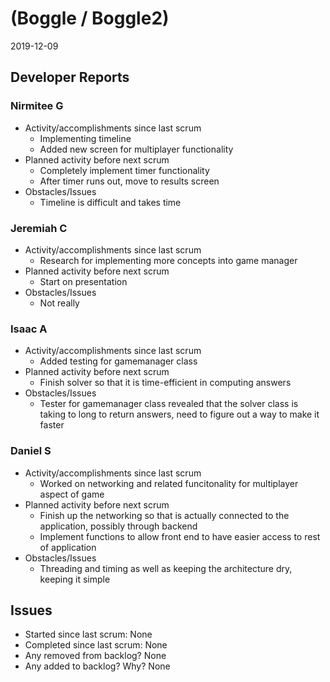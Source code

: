 #   (Boggle / Boggle2)

2019-12-09

##  Developer Reports

###  Nirmitee G

-   Activity/accomplishments since last scrum
    -   Implementing timeline
    -   Added new screen for multiplayer functionality 
-   Planned activity before next scrum
    -   Completely implement timer functionality
    -   After timer runs out, move to results screen
-   Obstacles/Issues
    -   Timeline is difficult and takes time

###  Jeremiah C

-   Activity/accomplishments since last scrum
    -   Research for implementing more concepts into game manager
-   Planned activity before next scrum
    -   Start on presentation
-   Obstacles/Issues
    -   Not really

###  Isaac A

-   Activity/accomplishments since last scrum
    -   Added testing for gamemanager class
-   Planned activity before next scrum
    -   Finish solver so that it is time-efficient in computing answers
-   Obstacles/Issues
    -   Tester for gamemanager class revealed that the solver class is taking to long to return answers, need to figure out a way to make it faster

###  Daniel S

-   Activity/accomplishments since last scrum
    -   Worked on networking and related funcitonality for multiplayer aspect of game
-   Planned activity before next scrum
    -   Finish up the networking so that is actually connected to the application, possibly through backend
    -   Implement functions to allow front end to have easier access to rest of application
-   Obstacles/Issues
    -   Threading and timing as well as keeping the architecture dry, keeping it simple

##  Issues

-   Started since last scrum:
    None
-   Completed since last scrum:
    None
-   Any removed from backlog?
    None
-   Any added to backlog? Why?
    None
